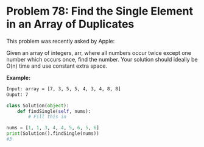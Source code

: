 # Problem 78: Find the Single Element in an Array of Duplicates

This problem was recently asked by Apple:

Given an array of integers, arr, where all numbers occur twice except one number which occurs once, find the number.
Your solution should ideally be O(n) time and use constant extra space.

**Example:**

```bash
Input: array = [7, 3, 5, 5, 4, 3, 4, 8, 8]
Ouput: 7
```

```python
class Solution(object):
    def findSingle(self, nums):
        # Fill this in

nums = [1, 1, 3, 4, 4, 5, 6, 5, 6]
print(Solution().findSingle(nums))
#3
```
